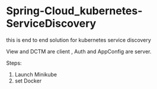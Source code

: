 # Spring-Cloud_kubernetes-ServiceDiscovery
this is end to end solution for kubernetes service discovery 

View and DCTM are client , Auth and AppConfig are server.

Steps:

1. Launch Minikube
2. set Docker 
